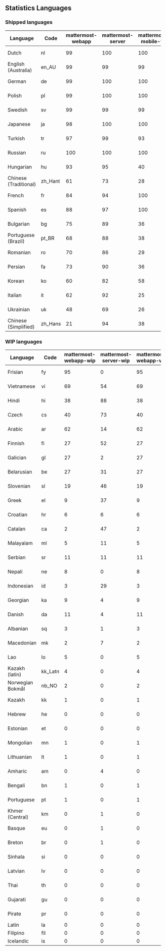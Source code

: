 ## Statistics Languages ##
###  Shipped languages  ###
|Language|Code|mattermost-webapp|mattermost-server|mattermost-mobile-v2|mattermost-desktop|focalboard-webapp|playbooks-webapp|Total|Last Modified|
|---|---|---|---|---|---|---|---|---|---|
|Dutch|nl| 99| 100| 100| 100| 100| 99| 99|2023-01-16T09:58:44.535231Z|
|English (Australia)|en_AU| 99| 99| 99| 100| 99| 98| 99|2023-01-16T09:24:28.985467Z|
|German|de| 99| 100| 100| 100| 100| 100| 99|2023-01-16T11:46:57.327270Z|
|Polish|pl| 99| 100| 100| 100| 100| 99| 99|2023-01-16T09:24:59.464738Z|
|Swedish|sv| 99| 99| 99| 100| 100| 99| 99|2023-01-16T09:25:14.186738Z|
|Japanese|ja| 98| 100| 100| 100| 96| 96| 98|2023-01-16T09:24:48.994751Z|
|Turkish|tr| 97| 99| 93| 100| 96| 99| 97|2023-01-16T09:25:18.262508Z|
|Russian|ru| 100| 100| 100| 100| 74| 60| 96|2023-01-16T14:17:01.127898Z|
|Hungarian|hu| 93| 95| 40| 100| 100| 83| 89|2023-01-16T09:24:42.598931Z|
|Chinese (Traditional)|zh_Hant| 61| 73| 28| 0| 100| 0| 88|2023-01-12T17:59:26.896372Z|
|French|fr| 84| 94| 100| 83| 92| 22| 85|2023-01-16T09:24:39.237869Z|
|Spanish|es| 88| 97| 100| 98| 34| 0| 85|2023-01-16T09:24:32.485814Z|
|Bulgarian|bg| 75| 89| 36| 0| 0| 0| 74|2023-01-16T09:24:22.226541Z|
|Portuguese (Brazil)|pt_BR| 68| 88| 38| 44| 95| 0| 72|2023-01-12T17:59:15.878232Z|
|Romanian|ro| 70| 86| 29| 0| 0| 0| 69|2023-01-12T17:59:17.392069Z|
|Persian|fa| 73| 90| 36| 0| 18| 1| 67|2023-01-12T17:59:03.111194Z|
|Korean|ko| 60| 82| 58| 96| 100| 6| 67|2023-01-16T09:26:09.887887Z|
|Italian|it| 62| 92| 25| 5| 67| 0| 65|2023-01-12T17:59:08.106009Z|
|Ukrainian|uk| 48| 69| 26| 57| 5| 0| 51|2023-01-16T09:21:02.751735Z|
|Chinese (Simplified)|zh_Hans| 21| 94| 38| 14| 68| 0| 44|2023-01-16T09:25:25.640373Z|
###  WIP languages  ###
|Language|Code|mattermost-webapp-wip|mattermost-server-wip|mattermost-webapp-wip|Total|Last Modified|
|---|---|---|---|---|---|--|
|Frisian|fy| 95| 0| 95| 63|2023-01-10T23:12:21.856172Z|
|Vietnamese|vi| 69| 54| 69| 60|2023-01-09T16:08:49.103661Z|
|Hindi|hi| 38| 88| 38| 50|2023-01-10T23:12:45.501342Z|
|Czech|cs| 40| 73| 40| 49|2023-01-09T16:00:44.027093Z|
|Arabic|ar| 62| 14| 62| 45|2023-01-09T15:59:33.870832Z|
|Finnish|fi| 27| 52| 27| 34|2023-01-09T16:01:53.753130Z|
|Galician|gl| 27| 2| 27| 32|2023-01-09T16:02:35.848663Z|
|Belarusian|be| 27| 31| 27| 28|2023-01-09T15:59:48.001802Z|
|Slovenian|sl| 19| 46| 19| 24|2023-01-09T16:07:52.968561Z|
|Greek|el| 9| 37| 9| 22|2023-01-09T15:59:07.158486Z|
|Croatian|hr| 6| 6| 6| 17|2023-01-16T12:49:05.066368Z|
|Catalan|ca| 2| 47| 2| 14|2023-01-09T16:00:29.765867Z|
|Malayalam|ml| 5| 11| 5| 14|2023-01-09T16:06:15.563564Z|
|Serbian|sr| 11| 11| 11| 13|2023-01-09T16:08:21.543640Z|
|Nepali|ne| 8| 0| 8| 12|2022-10-14T13:42:42.656942Z|
|Indonesian|id| 3| 29| 3| 11|2023-01-09T16:03:45.375023Z|
|Georgian|ka| 9| 4| 9| 9|2023-01-09T16:04:12.882196Z|
|Danish|da| 11| 4| 11| 8|2022-12-17T23:19:54.529739Z|
|Albanian|sq| 3| 1| 3| 8|2022-12-28T20:32:33.192121Z|
|Macedonian|mk| 2| 7| 2| 4|2022-12-27T01:24:20.471794Z|
|Lao|lo| 5| 0| 5| 3|2022-07-14T00:09:20.131861Z|
|Kazakh (latin)|kk_Latn| 4| 0| 4| 3|2023-01-09T16:04:40.142668Z|
|Norwegian Bokmål|nb_NO| 2| 0| 2| 2|2023-01-09T16:06:43.099141Z|
|Kazakh|kk| 1| 0| 1| 2|2022-12-17T23:23:04.868367Z|
|Hebrew|he| 0| 0| 0| 2|2022-11-23T16:22:50.416031Z|
|Estonian|et| 0| 0| 0| 1|2022-06-16T11:17:55.844464Z|
|Mongolian|mn| 1| 0| 1| 1|2022-07-12T00:07:39.334203Z|
|Lithuanian|lt| 1| 0| 1| 1|2022-12-17T23:24:09.234041Z|
|Amharic|am| 0| 4| 0| 1|2020-07-04T19:22:35.416407Z|
|Bengali|bn| 1| 0| 1| 1|2022-06-18T00:07:36.707192Z|
|Portuguese|pt| 1| 0| 1| 1|2022-10-14T09:51:47.426410Z|
|Khmer (Central)|km| 0| 1| 0| 0|2021-07-26T03:02:08.728598Z|
|Basque|eu| 0| 1| 0| 0|2021-06-22T14:46:44.626603Z|
|Breton|br| 0| 1| 0| 0|2022-10-20T14:33:30.929526Z|
|Sinhala|si| 0| 0| 0| 0|2022-10-24T11:26:43.423982Z|
|Latvian|lv| 0| 0| 0| 0|2022-12-17T23:24:22.390841Z|
|Thai|th| 0| 0| 0| 0|2022-05-03T14:48:59.991556Z|
|Gujarati|gu| 0| 0| 0| 0|2021-09-27T12:12:04.194601Z|
|Pirate|pr| 0| 0| 0| 0|2022-06-28T08:46:29.046651Z|
|Latin|la| 0| 0| 0| 0||
|Filipino|fil| 0| 0| 0| 0||
|Icelandic|is| 0| 0| 0| 0||

